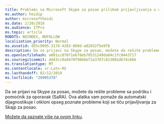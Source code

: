 ```yaml
---
title: Problemi sa Microsoft Skype za posao prilikom prijavljivanja u usluzi Office 365
ms.author: heidip
author: microsoftheidi
ms.date: 2/20/2018
ms.audience: ITPro
ms.topic: article
ROBOTS: NOINDEX, NOFOLLOW
localization_priority: Normal
ms.assetid: d55c9095-317d-4283-860d-a82032f5e9f6
description: Da se prijavi na Skype za posao, možete da rešite probleme sa podršku i pomoćnik za oporavak (SaRA). Ova alatka vam pomaže da automatski dijagnostikuje i otkloni opseg poznate probleme koji se tiču prijavljivanja za Skajp za posao.
ms.openlocfilehash: a081cc87071e678eb70531249da84c1fc0443717
ms.sourcegitcommit: dd43cc0a9470f98b8ef2a3787c823801d674c666
ms.translationtype: MT
ms.contentlocale: sr-Latn-RS
ms.lasthandoff: 02/12/2019
ms.locfileid: "29905378"
---
```

Da se prijavi na Skype za posao, možete da rešite probleme sa podršku i pomoćnik za oporavak (SaRA). Ova alatka vam pomaže da automatski dijagnostikuje i otkloni opseg poznate probleme koji se tiču prijavljivanja za Skajp za posao.
  
[Možete da saznate više na ovom linku](https://support.microsoft.com/help/4087361/troubleshooting-office-365-issues-signing-in-to-skype-for-business).
  

